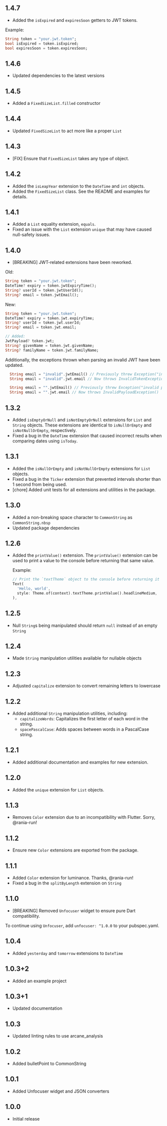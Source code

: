 ## 1.4.7

- Added the `isExpired` and `expiresSoon` getters to JWT tokens.

Example:

```dart
String token = "your.jwt.token";
bool isExpired = token.isExpired;
bool expiresSoon = token.expiresSoon;
```

## 1.4.6

- Updated dependencies to the latest versions

## 1.4.5

- Added a `FixedSizeList.filled` constructor

## 1.4.4

- Updated `FixedSizeList` to act more like a proper `List`

## 1.4.3

- [FIX] Ensure that `FixedSizeList` takes any type of object.

## 1.4.2

- Added the `isLeapYear` extension to the `DateTime` and `int` objects.
- Added the `FixedSizeList` class. See the README and examples for details.

## 1.4.1

- Added a `List` equality extension, `equals`.
- Fixed an issue with the `List` extension `unique` that may have caused null-safety issues.

## 1.4.0

- [BREAKING] JWT-related extensions have been reworked.

Old:

```dart
String token = "your.jwt.token";
DateTime? expiry = token.jwtExpiryTime();
String? userId = token.jwtUserId();
String? email = token.jwtEmail();
```

New:

```dart
String token = "your.jwt.token";
DateTime? expiry = token.jwt.expiryTime;
String? userId = token.jwt.userId;
String? email = token.jwt.email;

// Added:
JwtPayload? token.jwt;
String? givenName = token.jwt.givenName;
String? familyName = token.jwt.familyName;
```

Additionally, the exceptions thrown when parsing an invalid JWT have been
updated.

```dart
  String email = "invalid".jwtEmail() // Previously threw Exception("invalid token")
  String email = "invalid".jwt.email // Now throws InvalidTokenException()

  String email = "".jwtEmail() // Previously threw Exception("invalid payload")
  String email = "".jwt.email // Now throws InvalidPayloadException()
```

## 1.3.2

- Added `isEmptyOrNull` and `isNotEmptyOrNull` extensions for `List` and `String` objects. These extensions are identical to `isNullOrEmpty` and `isNotNullOrEmpty`, respectively.
- Fixed a bug in the `DateTime` extension that caused incorrect results when comparing dates using `isToday`.

## 1.3.1

- Added the `isNullOrEmpty` and `isNotNullOrEmpty` extensions for `List` objects.
- Fixed a bug in the `Ticker` extension that prevented intervals shorter than 1 second from being used.
- [chore] Added unit tests for all extensions and utilities in the package.

## 1.3.0

- Added a non-breaking space character to `CommonString` as `CommonString.nbsp`
- Updated package dependencies

## 1.2.6

- Added the `printValue()` extension.
  The `printValue()` extension can be used to print a value to the console
  before returning that same value.

  Example:

  ```dart
  // Print the `textTheme` object to the console before returning it
  Text(
    'Hello, world',
    style: Theme.of(context).textTheme.printValue().headlineMedium,
  ),
  ```

## 1.2.5

- Null `String`s being manipulated should return `null` instead of an empty `String`

## 1.2.4

- Made `String` manipulation utilities available for nullable objects

## 1.2.3

- Adjusted `capitalize` extension to convert remaining letters to lowercase

## 1.2.2

- Added additional `String` manipulation utilities, including:
  - `capitalizeWords`: Capitalizes the first letter of each word in the string.
  - `spacePascalCase`: Adds spaces between words in a PascalCase string.

## 1.2.1

- Added additional documentation and examples for new extension.

## 1.2.0

- Added the `unique` extension for `List` objects.

## 1.1.3

- Removes `Color` extension due to an incompatibility with Flutter. Sorry, @rania-run!

## 1.1.2

- Ensure new `Color` extensions are exported from the package.

## 1.1.1

- Added `Color` extension for luminance. Thanks, @rania-run!
- Fixed a bug in the `splitByLength` extension on `String`

## 1.1.0

- [BREAKING] Removed `Unfocuser` widget to ensure pure Dart compatibility.

To continue using `Unfocuser`, add `unfocuser: ^1.0.0` to your pubspec.yaml.

## 1.0.4

- Added `yesterday` and `tomorrow` extensions to `DateTime`

## 1.0.3+2

- Added an example project

## 1.0.3+1

- Updated documentation

## 1.0.3

- Updated linting rules to use arcane_analysis

## 1.0.2

- Added bulletPoint to CommonString

## 1.0.1

- Added Unfocuser widget and JSON converters

## 1.0.0

- Initial release
